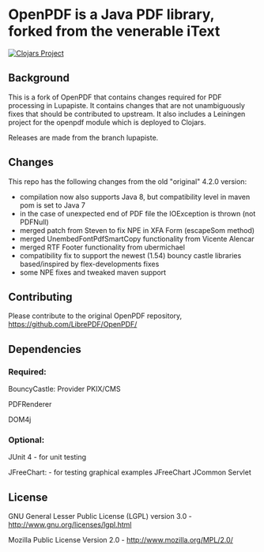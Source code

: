 # OpenPDF is a Java PDF library, forked from the venerable iText #

[![Clojars Project](http://clojars.org/lupapiste/openpdf/latest-version.svg)](http://clojars.org/lupapiste/openpdf)

## Background ##

This is a fork of OpenPDF that contains changes required for PDF processing in Lupapiste. It contains changes that are not
unambiguously fixes that should be contributed to upstream. It also includes a Leiningen project for the openpdf module which
is deployed to Clojars.

Releases are made from the branch lupapiste.

## Changes ##
This repo has the following changes from the old "original" 4.2.0 version:
 - compilation now also supports Java 8, but compatibility level in maven pom is set to Java 7
 - in the case of unexpected end of PDF file the IOException is thrown (not PDFNull)
 - merged patch from Steven to fix NPE in XFA Form (escapeSom method)
 - merged UnembedFontPdfSmartCopy functionality from Vicente Alencar
 - merged RTF Footer functionality from ubermichael
 - compatibility fix to support the newest (1.54) bouncy castle libraries based/inspired by flex-developments fixes
 - some NPE fixes and tweaked maven support

## Contributing ##
Please contribute to the original OpenPDF repository, https://github.com/LibrePDF/OpenPDF/

## Dependencies ##

### Required: ###

BouncyCastle:
  Provider
  PKIX/CMS

PDFRenderer

DOM4j

### Optional: ###
JUnit 4 - for unit testing

JFreeChart: - for testing graphical examples
  JFreeChart
  JCommon
  Servlet

## License ##

GNU General Lesser Public License (LGPL) version 3.0 - http://www.gnu.org/licenses/lgpl.html

Mozilla Public License Version 2.0 - http://www.mozilla.org/MPL/2.0/
